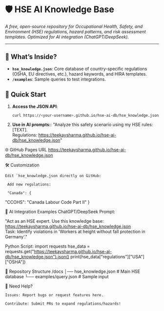 # 🛡️ HSE AI Knowledge Base

*A free, open-source repository for Occupational Health, Safety, and Environment (HSE) regulations, hazard patterns, and risk assessment templates. Optimized for AI integration (ChatGPT/DeepSeek).*

---

## 📌 **What’s Inside?**
- **`hse_knowledge.json`**: Core database of country-specific regulations (OSHA, EU directives, etc.), hazard keywords, and HIRA templates.
- **`/examples`**: Sample queries to test integrations.

## 🚀 **Quick Start**
1. **Access the JSON API**:  
   ```bash
   curl https://<your-username>.github.io/hse-ai-db/hse_knowledge.json
2. **Use in AI prompts:**:
   "Analyze this safety scenario using my HSE rules: [TEXT].  
Regulations: https://teekaysharma.github.io/hse-ai-db/hse_knowledge.json"

🌐 GitHub Pages URL
https://teekaysharma.github.io/hse-ai-db/hse_knowledge.json

🛠️ Customization

    Edit `hse_knowledge.json directly on GitHub:

     Add new regulations:

     "Canada": {
  "CCOHS": "Canada Labour Code Part II"
}

🤖 AI Integration Examples
ChatGPT/DeepSeek Prompt:

"Act as an HSE expert. Use this knowledge base:  
https://teekaysharma.github.io/hse-ai-db/hse_knowledge.json  
Task: Identify violations in 'Workers at height without fall protection in Germany'."

Python Script:
import requests
hse_data = requests.get("https://teekaysharma.github.io/hse-ai-db/hse_knowledge.json").json()
print(hse_data["regulations"]["USA"]["OSHA"])


📂 Repository Structure
/docs
│── hse_knowledge.json       # Main HSE database
└── examples/query.json      # Sample input

💬 Need Help?

    Issues: Report bugs or request features here.

    Contribute: Submit PRs to expand regulations/hazards!
